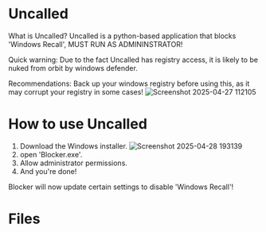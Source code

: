 # Uncalled

What is Uncalled?
 Uncalled is a python-based application that blocks 'Windows Recall', MUST RUN AS ADMININSTRATOR!

 Quick warning: Due to the fact Uncalled has registry access, it is likely to be nuked from orbit by windows defender.

 Recommendations: Back up your windows registry before using this, as it may corrupt your registry in some cases!
 ![Screenshot 2025-04-27 112105](https://github.com/user-attachments/assets/8257dc5a-dea4-48f7-81a8-654e1b127266)

 
 
 # How to use Uncalled
 1. Download the Windows installer.
   ![Screenshot 2025-04-28 193139](https://github.com/user-attachments/assets/8e0a4975-9e63-4fa8-9e52-39891db6f8f7)
2. open 'Blocker.exe'.
3. Allow administrator permissions.
4. And you're done!

Blocker will now update certain settings to disable 'Windows Recall'!

# Files



